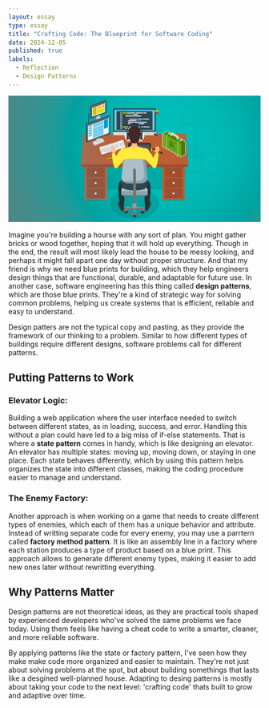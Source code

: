 ```yaml
---
layout: essay
type: essay
title: "Crafting Code: The Blueprint for Software Coding"
date: 2024-12-05
published: true
labels:
  - Reflection
  - Design Patterns  
---
```


<img width="1300px" class="rounded float-start pe-4" src="../img/designPatterns.png">

Imagine you're building a hourse with any sort of plan. You might gather bricks or wood together, hoping that it will hold up everything. Though in the end, the result will most likely lead the house to be messy looking, and perhaps it might fall apart one day without proper structure. And that my friend is why we need blue prints for building, which they help engineers design things that are functional, durable, and adaptable for future use. In another case, software engineering has this thing called <b>design patterns</b>, which are those blue prints. They're a kind of strategic way for solving common problems, helping us create systems that is efficient, reliable and easy to understand. 

Design patters are not the typical copy and pasting, as they provide the framework of our thinking to a problem. Similar to how different types of buildings require different designs, software problems call for different patterns. 

## Putting Patterns to Work

### Elevator Logic: 
Building a web application where the user interface needed to switch between different states, as in loading, success, and error. Handling this without a plan could have led to a big miss of if-else statements. That is where a <b>state pattern</b> comes in handy, which is like designing an elevator. An elevator has multiple states: moving up, moving down, or staying in one place. Each state behaves differently, which by using this pattern helps organizes the state into different classes, making the coding procedure easier to manage and understand.

### The Enemy Factory: 
Another approach is when working on a game that needs to create different types of enemies, which each of them has a unique behavior and attribute. Instead of writting separate code for every enemy, you may use a parrtern called <b>factory method pattern</b>. It is like an assembly line in a factory where each station produces a type of product based on a blue print. This approach allows to generate different enemy types, making it easier to add new ones later without rewritting everything. 

## Why Patterns Matter 
Design patterns are not theoretical ideas, as they are practical tools shaped by experienced developers who've solved the same problems we face today. Using them feels like having a cheat code to write a smarter, cleaner, and more reliable software. 

By applying patterns like the state or factory pattern, I've seen how they make make code more organized and easier to maintain. They're not just about solving problems at the spot, but about building somethings that lasts like a desgined well-planned house. Adapting to desing patterns is mostly about taking your code to the next level: 'crafting code' thats built to grow and adaptive over time.

